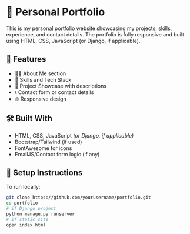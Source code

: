 # 💼 Personal Portfolio

This is my personal portfolio website showcasing my projects, skills, experience, and contact details. The portfolio is fully responsive and built using HTML, CSS, JavaScript (or Django, if applicable).

## 📂 Features
- 👨‍💻 About Me section
- 🧠 Skills and Tech Stack
- 📁 Project Showcase with descriptions
- 📞 Contact form or contact details
- 🌐 Responsive design

## 🛠️ Built With
- HTML, CSS, JavaScript *(or Django, if applicable)*
- Bootstrap/Tailwind (if used)
- FontAwesome for icons
- EmailJS/Contact form logic (if any)

## 🚀 Setup Instructions

To run locally:

```bash
git clone https://github.com/yourusername/portfolio.git
cd portfolio
# if Django project
python manage.py runserver
# if static site
open index.html
